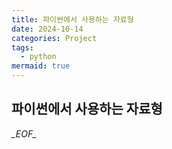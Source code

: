 ```yaml
---
title: 파이썬에서 사용하는 자료형
date: 2024-10-14
categories: Project
tags:
  - python
mermaid: true
---
```


## 파이썬에서 사용하는 자료형



_\_EOF\__
